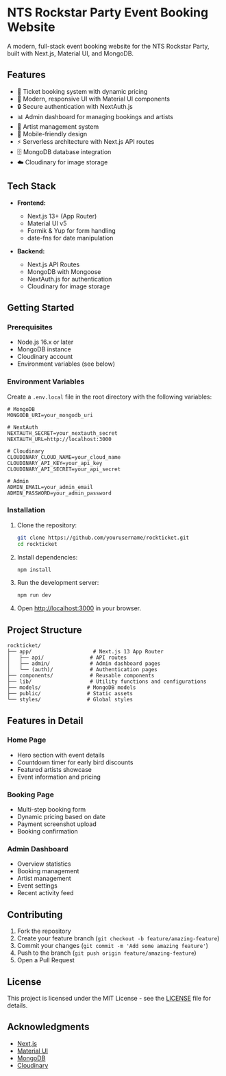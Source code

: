 # NTS Rockstar Party Event Booking Website

A modern, full-stack event booking website for the NTS Rockstar Party, built with Next.js, Material UI, and MongoDB.

## Features

- 🎫 Ticket booking system with dynamic pricing
- 🎨 Modern, responsive UI with Material UI components
- 🔒 Secure authentication with NextAuth.js
- 📊 Admin dashboard for managing bookings and artists
- 🎸 Artist management system
- 📱 Mobile-friendly design
- ⚡ Serverless architecture with Next.js API routes
- 🗄️ MongoDB database integration
- ☁️ Cloudinary for image storage

## Tech Stack

- **Frontend:**
  - Next.js 13+ (App Router)
  - Material UI v5
  - Formik & Yup for form handling
  - date-fns for date manipulation

- **Backend:**
  - Next.js API Routes
  - MongoDB with Mongoose
  - NextAuth.js for authentication
  - Cloudinary for image storage

## Getting Started

### Prerequisites

- Node.js 16.x or later
- MongoDB instance
- Cloudinary account
- Environment variables (see below)

### Environment Variables

Create a `.env.local` file in the root directory with the following variables:

```env
# MongoDB
MONGODB_URI=your_mongodb_uri

# NextAuth
NEXTAUTH_SECRET=your_nextauth_secret
NEXTAUTH_URL=http://localhost:3000

# Cloudinary
CLOUDINARY_CLOUD_NAME=your_cloud_name
CLOUDINARY_API_KEY=your_api_key
CLOUDINARY_API_SECRET=your_api_secret

# Admin
ADMIN_EMAIL=your_admin_email
ADMIN_PASSWORD=your_admin_password
```

### Installation

1. Clone the repository:
   ```bash
   git clone https://github.com/yourusername/rockticket.git
   cd rockticket
   ```

2. Install dependencies:
   ```bash
   npm install
   ```

3. Run the development server:
   ```bash
   npm run dev
   ```

4. Open [http://localhost:3000](http://localhost:3000) in your browser.

## Project Structure

```
rockticket/
├── app/                    # Next.js 13 App Router
│   ├── api/               # API routes
│   ├── admin/             # Admin dashboard pages
│   └── (auth)/            # Authentication pages
├── components/            # Reusable components
├── lib/                   # Utility functions and configurations
├── models/               # MongoDB models
├── public/               # Static assets
└── styles/               # Global styles
```

## Features in Detail

### Home Page
- Hero section with event details
- Countdown timer for early bird discounts
- Featured artists showcase
- Event information and pricing

### Booking Page
- Multi-step booking form
- Dynamic pricing based on date
- Payment screenshot upload
- Booking confirmation

### Admin Dashboard
- Overview statistics
- Booking management
- Artist management
- Event settings
- Recent activity feed

## Contributing

1. Fork the repository
2. Create your feature branch (`git checkout -b feature/amazing-feature`)
3. Commit your changes (`git commit -m 'Add some amazing feature'`)
4. Push to the branch (`git push origin feature/amazing-feature`)
5. Open a Pull Request

## License

This project is licensed under the MIT License - see the [LICENSE](LICENSE) file for details.

## Acknowledgments

- [Next.js](https://nextjs.org/)
- [Material UI](https://mui.com/)
- [MongoDB](https://www.mongodb.com/)
- [Cloudinary](https://cloudinary.com/) 